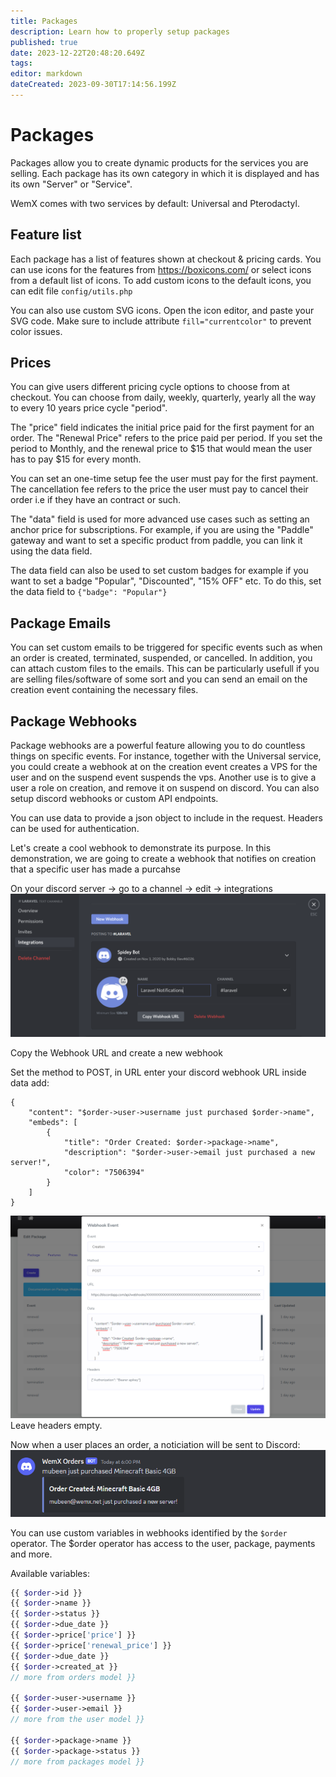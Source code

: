 ```yaml
---
title: Packages
description: Learn how to properly setup packages
published: true
date: 2023-12-22T20:48:20.649Z
tags: 
editor: markdown
dateCreated: 2023-09-30T17:14:56.199Z
---
```


# Packages

Packages allow you to create dynamic products for the services you are selling. Each package has its own category in which it is displayed and has its own "Server" or "Service". 

WemX comes with two services by default: Universal and Pterodactyl.

## Feature list

Each package has a list of features shown at checkout & pricing cards. You can use icons for the features from https://boxicons.com/ or select icons from a default list of icons. To add custom icons to the default icons, you can edit file `config/utils.php`

You can also use custom SVG icons. Open the icon editor, and paste your SVG code. Make sure to include attribute `fill="currentcolor"` to prevent color issues.

## Prices

You can give users different pricing cycle options to choose from at checkout. You can choose from daily, weekly, quarterly, yearly all the way to every 10 years price cycle "period".

The "price" field indicates the initial price paid for the first payment for an order. The "Renewal Price" refers to the price paid per period. If you set the period to Monthly, and the renewal price to $15 that would mean the user has to pay $15 for every month. 

You can set an one-time setup fee the user must pay for the first payment. The cancellation fee refers to the price the user must pay to cancel their order i.e if they have an contract or such.

The "data" field is used for more advanced use cases such as setting an anchor price for subscriptions. For example, if you are using the "Paddle" gateway and want to set a specific product from paddle, you can link it using the data field.

The data field can also be used to set custom badges for example if you want to set a badge "Popular", "Discounted", "15% OFF" etc. To do this, set the data field to `{"badge": "Popular"}`

## Package Emails

You can set custom emails to be triggered for specific events such as when an order is created, terminated, suspended, or cancelled. In addition, you can attach custom files to the emails. This can be particularly usefull if you are selling files/software of some sort and you can send an email on the creation event containing the necessary files.

## Package Webhooks

Package webhooks are a powerful feature allowing you to do countless things on specific events. For instance, together with the Universal service, you could create a webhook at on the creation event creates a VPS for the user and on the suspend event suspends the vps. Another use is to give a user a role on creation, and remove it on suspend on discord. You can also setup discord webhooks or custom API endpoints.

You can use data to provide a json object to include in the request. Headers can be used for authentication.

Let's create a cool webhook to demonstrate its purpose. In this demonstration, we are going to create a webhook that notifies on creation that a specific user has made a purcahse

On your discord server -> go to a channel -> edit -> integrations
![Webhook](/assets/webhook/index.png)

Copy the Webhook URL and create a new webhook

Set the method to POST, in URL enter your discord webhook URL inside data add:
```
{
    "content": "$order->user->username just purchased $order->name",
    "embeds": [
        {
            "title": "Order Created: $order->package->name",
            "description": "$order->user->email just purchased a new server!",
            "color": "7506394"
        }
    ]
}
```

![Create Webhook](/assets/webhook/create.png)
Leave headers empty.

Now when a user places an order, a noticiation will be sent to Discord:
![Webhook Received](/assets/webhook/received.png)

You can use custom variables in webhooks identified by the `$order` operator. The $order operator has access to the user, package, payments and more.

Available variables:
```php
{{ $order->id }}
{{ $order->name }}
{{ $order->status }}
{{ $order->due_date }}
{{ $order->price['price'] }}
{{ $order->price['renewal_price'] }}
{{ $order->due_date }}
{{ $order->created_at }}
// more from orders model }}

{{ $order->user->username }}
{{ $order->user->email }}
// more from the user model }}

{{ $order->package->name }}
{{ $order->package->status }}
// more from packages model }}
```

